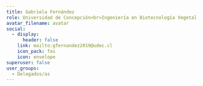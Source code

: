 ```yaml
---
title: Gabriela Fernández
role: Universidad de Concepción<br>Ingeniería en Biotecnología Vegetal (Los Ángeles)
avatar_filename: avatar
social:
  - display:
      header: false
    link: mailto:gfernandez2019@udec.cl
    icon_pack: fas
    icon: envelope
superuser: false
user_groups:
  - Delegados/as
---
```

